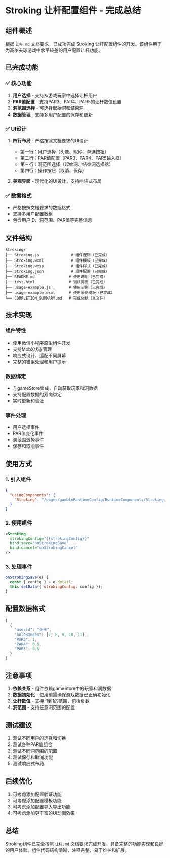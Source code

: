 # Stroking 让杆配置组件 - 完成总结

## 组件概述

根据 `让杆.md` 文档要求，已成功完成 Stroking 让杆配置组件的开发。该组件用于为高尔夫球游戏中水平较差的用户配置让杆功能。

## 已完成功能

### ✅ 核心功能
1. **用户选择** - 支持从游戏玩家中选择让杆用户
2. **PAR值配置** - 支持PAR3、PAR4、PAR5的让杆数值设置
3. **洞范围选择** - 可选择起始洞和结束洞
4. **数据管理** - 支持多用户配置的保存和更新

### ✅ UI设计
1. **四行布局** - 严格按照文档要求的UI设计
   - 第一行：用户选择（头像、昵称、单选按钮）
   - 第二行：PAR值配置（PAR3、PAR4、PAR5输入框）
   - 第三行：洞范围选择（起始洞、结束洞选择器）
   - 第四行：操作按钮（取消、保存）

2. **美观界面** - 现代化的UI设计，支持响应式布局

### ✅ 数据格式
- 严格按照文档要求的数据格式
- 支持多用户配置数组
- 包含用户ID、洞范围、PAR值等完整信息

## 文件结构

```
Stroking/
├── Stroking.js              # 组件逻辑（已完成）
├── Stroking.wxml            # 组件模板（已完成）
├── Stroking.wxss            # 组件样式（已完成）
├── Stroking.json            # 组件配置（已完成）
├── README.md               # 使用说明（已完成）
├── test.html               # 测试页面（已完成）
├── usage-example.js        # 使用示例（已完成）
├── usage-example.wxml      # 使用示例模板（已完成）
└── COMPLETION_SUMMARY.md   # 完成总结（本文件）
```

## 技术实现

### 组件特性
- 使用微信小程序原生组件开发
- 支持MobX状态管理
- 响应式设计，适配不同屏幕
- 完整的错误处理和用户提示

### 数据绑定
- 与gameStore集成，自动获取玩家和洞数据
- 支持配置数据的双向绑定
- 实时更新和验证

### 事件处理
- 用户选择事件
- PAR值变化事件
- 洞范围选择事件
- 保存和取消事件

## 使用方式

### 1. 引入组件
```json
{
  "usingComponents": {
    "Stroking": "/pages/gambleRuntimeConfig/RuntimeComponents/Stroking/Stroking"
  }
}
```

### 2. 使用组件
```xml
<Stroking 
  strokingConfig="{{strokingConfig}}"
  bind:save="onStrokingSave"
  bind:cancel="onStrokingCancel"
/>
```

### 3. 处理事件
```javascript
onStrokingSave(e) {
  const { config } = e.detail;
  this.setData({ strokingConfig: config });
}
```

## 配置数据格式

```javascript
[
  {
    "userid": "张三",
    "holeRanges": [7, 8, 9, 10, 11],
    "PAR3": 1,
    "PAR4": 0.5,
    "PAR5": 0.5
  }
]
```

## 注意事项

1. **依赖关系** - 组件依赖gameStore中的玩家和洞数据
2. **数据初始化** - 使用前需确保游戏数据已正确初始化
3. **让杆数值** - 支持-1到1的范围，包括负数
4. **洞范围** - 支持任意洞范围的配置

## 测试建议

1. 测试不同用户的选择和切换
2. 测试各种PAR值组合
3. 测试不同洞范围的配置
4. 测试保存和取消功能
5. 测试响应式布局

## 后续优化

1. 可考虑添加配置验证功能
2. 可考虑添加配置模板功能
3. 可考虑添加配置导入导出功能
4. 可考虑添加更丰富的UI动画效果

## 总结

Stroking组件已完全按照 `让杆.md` 文档要求完成开发，具备完整的功能实现和良好的用户体验。组件代码结构清晰，注释完整，易于维护和扩展。 